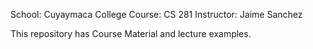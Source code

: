 School: Cuyaymaca College
Course: CS 281 
Instructor: Jaime Sanchez

This repository has Course Material  and lecture examples.
